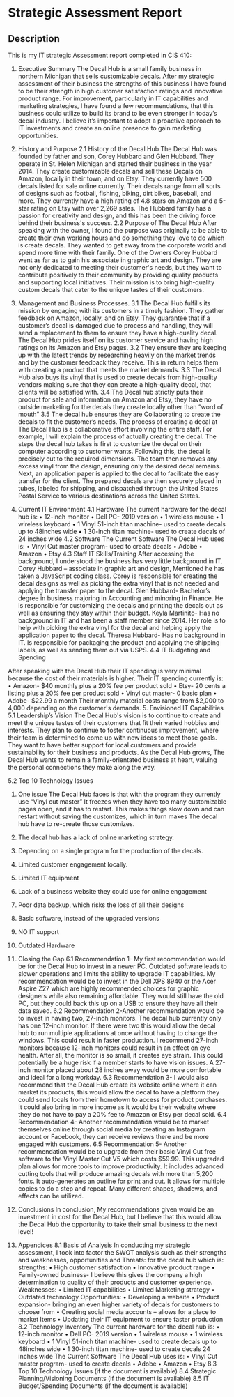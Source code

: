 <h1>Strategic Assessment Report</h1>

<h2>Description</h2>
This is my IT strategic Assessment report completed in CIS 410:
<br />




<p align="center">


1.	Executive Summary
The Decal Hub is a small family business in northern Michigan that sells customizable decals. After my strategic assessment of their business the strengths of this business I have found to be their strength in high customer satisfaction ratings and innovative product range. For improvement, particularly in IT capabilities and marketing strategies, I have found a few recommendations, that this business could utilize to build its brand to be even stronger in today’s decal industry. I believe it’s important to adopt a proactive approach to IT investments and create an online presence to gain marketing opportunities. 
2.	History and Purpose
2.1	History of the Decal Hub
The Decal Hub was founded by father and son, Corey Hubbard and Glen Hubbard. They operate in St. Helen Michigan and started their business in the year 2014. They create customizable decals and sell these Decals on Amazon, locally in their town, and on Etsy. They currently have 500 decals listed for sale online currently. Their decals range from all sorts of designs such as football, fishing, biking, dirt bikes, baseball, and more. They currently have a high rating of 4.8 stars on Amazon and a 5-star rating on Etsy with over 2,269 sales. The Hubbard family has a passion for creativity and design, and this has been the driving force behind their business's success. 
2.2	Purpose of The Decal Hub
 After speaking with the owner, I found the purpose was originally to be able to create their own working hours and do something they love to do which is create decals. They wanted to get away from the corporate world and spend more time with their family. One of the Owners Corey Hubbard went as far as to gain his associate in graphic art and design. They are not only dedicated to meeting their customer's needs, but they want to contribute positively to their community by providing quality products and supporting local initiatives. Their mission is to bring high-quality custom decals that cater to the unique tastes of their customers. 

3.	Management and Business Processes.
3.1	The Decal Hub fulfills its mission by engaging with its customers in a timely fashion. They gather feedback on Amazon, locally, and on Etsy. They guarantee that if a customer’s decal is damaged due to process and handling, they will send a replacement to them to ensure they have a high-quality decal. The Decal Hub prides itself on its customer service and having high ratings on its Amazon and Etsy pages. 
3.2	They ensure they are keeping up with the latest trends by researching heavily on the market trends and by the customer feedback they receive. This in return helps them with creating a product that meets the market demands. 
3.3	The Decal Hub also buys its vinyl that is used to create decals from high-quality vendors making sure that they can create a high-quality decal, that clients will be satisfied with. 
3.4	The Decal hub strictly puts their product for sale and information on Amazon and Etsy, they have no outside marketing for the decals they create locally other than “word of mouth”
3.5	The decal hub ensures they are Collaborating to create the decals to fit the customer’s needs. The process of creating a decal at The Decal Hub is a collaborative effort involving the entire staff. For example, I will explain the process of actually creating the decal. The steps the decal hub takes is first to customize the decal on their computer according to customer wants. Following this, the decal is precisely cut to the required dimensions. The team then removes any excess vinyl from the design, ensuring only the desired decal remains. Next, an application paper is applied to the decal to facilitate the easy transfer for the client. The prepared decals are then securely placed in tubes, labeled for shipping, and dispatched through the United States Postal Service to various destinations across the United States.


4.	Current IT Environment
4.1	Hardware
The current hardware for the decal hub is:
•	12-inch monitor
•	Dell PC- 2019 version 
•	1 wireless mouse
•	1 wireless keyboard
•	1 Vinyl 51-inch titan machine- used to create decals up to 48inches wide
•	1 30-inch titan machine- used to create decals of 24 inches wide
4.2	Software
The Current Software The Decal Hub uses is:
•	Vinyl Cut master program- used to create decals
•	Adobe
•	Amazon 
•	Etsy
4.3	Staff IT Skills/Training
After accessing the background, I understood the business has very little background in IT.
Corey Hubbard – associate in graphic art and design, Mentioned he has taken a JavaScript coding class. Corey is responsible for creating the decal designs as well as picking the extra vinyl that is not needed and applying the transfer paper to the decal.
Glen Hubbard- Bachelor’s degree in business majoring in Accounting and minoring in Finance. He is responsible for customizing the decals and printing the decals out as well as ensuring they stay within their budget. 
Keyla Martinito- Has no background in IT and has been a staff member since 2014. Her role is to help with picking the extra vinyl for the decal and helping apply the application paper to the decal.
Theresa Hubbard- Has no background in IT. Is responsible for packaging the product and applying the shipping labels, as well as sending them out via USPS. 
4.4	IT Budgeting and Spending

After speaking with the Decal Hub their IT spending is very minimal because the cost of their materials is higher. Their IT spending currently is:
•	Amazon- $40 monthly plus a 20% fee per product sold
•	Etsy- 20 cents a listing plus a 20% fee per product sold
•	Vinyl cut master- 0 basic plan
•	Adobe- $22.99 a month
Their monthly material costs range from $2,000 to 4,000 depending on the customer's demands. 
5.	Envisioned IT Capabilities
5.1	Leadership’s Vision
The Decal Hub's vision is to continue to create and meet the unique tastes of their customers that fit their varied hobbies and interests. They plan to continue to foster continuous improvement, where their team is determined to come up with new ideas to meet those goals. They want to have better support for local customers and provide sustainability for their business and products. As the Decal Hub grows, The Decal Hub wants to remain a family-orientated business at heart, valuing the personal connections they make along the way.

5.2	Top 10 Technology Issues
1.	One issue The Decal Hub faces is that with the program they currently use “Vinyl cut master” It freezes when they have too many customizable pages open, and it has to restart. This makes things slow down and can restart without saving the customizes, which in turn makes The decal hub have to re-create those customizes. 
2.	The decal hub has a lack of online marketing strategy. 
3.	Depending on a single program for the production of the decals.
4.	Limited customer engagement locally.
5.	Limited IT equipment
6.	Lack of a business website they could use for online engagement
7.	Poor data backup, which risks the loss of all their designs
8.	Basic software, instead of the upgraded versions
9.	NO IT support
10.	Outdated Hardware


6.	Closing the Gap
6.1	Recommendation 1- My first recommendation would be for the Decal Hub to invest in a newer PC. Outdated software leads to slower operations and limits the ability to upgrade IT capabilities. My recommendation would be to invest in the Dell XPS 8940 or the Acer Aspire Z27 which are highly recommended choices for graphic designers while also remaining affordable. They would still have the old PC, but they could back this up on a USB to ensure they have all their data saved. 
6.2	Recommendation 2-Another recommendation would be to invest in having two, 27-inch monitors. The decal hub currently only has one 12-inch monitor. If there were two this would allow the decal hub to run multiple applications at once without having to change the windows. This could result in faster production. I recommend 27-inch monitors because 12-inch monitors could result in an effect on eye health. After all, the monitor is so small, it creates eye strain. This could potentially be a huge risk if a member starts to have vision issues. A 27-inch monitor placed about 28 inches away would be more comfortable and ideal for a long workday. 
6.3	Recommendation 3- I would also recommend that the Decal Hub create its website online where it can market its products, this would allow the decal to have a platform they could send locals from their hometown to access for product purchases. It could also bring in more income as it would be their website where they do not have to pay a 20% fee to Amazon or Etsy per decal sold. 
6.4	Recommendation 4- Another recommendation would be to market themselves online through social media by creating an Instagram account or Facebook, they can receive reviews there and be more engaged with customers.
6.5	Recommendation 5- Another recommendation would be to upgrade from their basic Vinyl Cut free software to the Vinyl Master Cut V5 which costs $59.99. This upgraded plan allows for more tools to improve productivity. It includes advanced cutting tools that will produce amazing decals with more than 5,200 fonts. It auto-generates an outline for print and cut. It allows for multiple copies to do a step and repeat. Many different shapes, shadows, and effects can be utilized. 

7.	Conclusions
In conclusion, My recommendations given would be an investment in cost for the Decal Hub, but I believe that this would allow the Decal Hub the opportunity to take their small business to the next level!

8.	Appendices
8.1	Basis of Analysis
In conducting my strategic assessment, I took into factor the SWOT analysis such as their strengths and weaknesses, opportunities and Threats: for the decal hub which is: 
strengths: 
•	High customer satisfaction
•	Innovative product range
•	Family-owned business- I believe this gives the company a high determination to quality of their products and customer experience.
Weaknesses:
•	Limited IT capabilities
•	Limited Marketing strategy
•	Outdated technology
Opportunities: 
•	Developing a website
•	Product expansion- bringing an even higher variety of decals for customers to choose from
•	Creating social media accounts – allows for a place to market Items
•	Updating their IT equipment to ensure faster production
8.2	Technology Inventory
The current hardware for the decal hub is:
•	12-inch monitor
•	Dell PC- 2019 version 
•	1 wireless mouse
•	1 wireless keyboard
•	1 Vinyl 51-inch titan machine- used to create decals up to 48inches wide
•	1 30-inch titan machine- used to create decals 24 inches wide
The Current Software The Decal Hub uses is:
•	Vinyl Cut master program- used to create decals
•	Adobe
•	Amazon 
•	Etsy
8.3	Top 10 Technology Issues
(if the document is available)
8.4	Strategic Planning/Visioning Documents
(if the document is available)
8.5	IT Budget/Spending Documents
(if the document is available)


